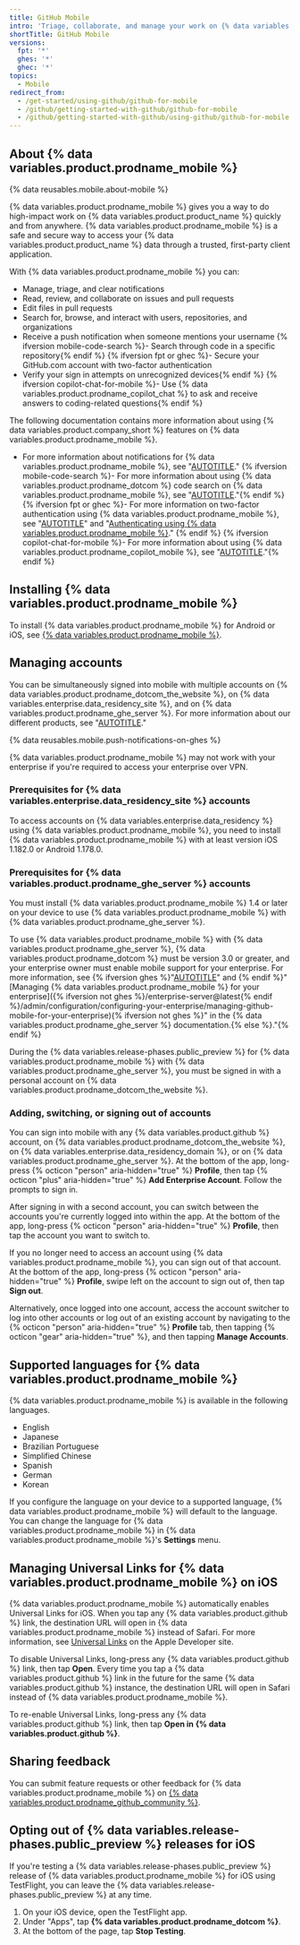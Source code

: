 ```yaml
---
title: GitHub Mobile
intro: 'Triage, collaborate, and manage your work on {% data variables.product.product_name %} from your mobile device.'
shortTitle: GitHub Mobile
versions:
  fpt: '*'
  ghes: '*'
  ghec: '*'
topics:
  - Mobile
redirect_from:
  - /get-started/using-github/github-for-mobile
  - /github/getting-started-with-github/github-for-mobile
  - /github/getting-started-with-github/using-github/github-for-mobile
---
```


## About {% data variables.product.prodname_mobile %}

{% data reusables.mobile.about-mobile %}

{% data variables.product.prodname_mobile %} gives you a way to do high-impact work on {% data variables.product.product_name %} quickly and from anywhere. {% data variables.product.prodname_mobile %} is a safe and secure way to access your {% data variables.product.product_name %} data through a trusted, first-party client application.

With {% data variables.product.prodname_mobile %} you can:

* Manage, triage, and clear notifications
* Read, review, and collaborate on issues and pull requests
* Edit files in pull requests
* Search for, browse, and interact with users, repositories, and organizations
* Receive a push notification when someone mentions your username
{% ifversion mobile-code-search %}- Search through code in a specific repository{% endif %}
{% ifversion fpt or ghec %}- Secure your GitHub.com account with two-factor authentication
* Verify your sign in attempts on unrecognized devices{% endif %}
{% ifversion copilot-chat-for-mobile %}- Use {% data variables.product.prodname_copilot_chat %} to ask and receive answers to coding-related questions{% endif %}

The following documentation contains more information about using {% data variables.product.company_short %} features on {% data variables.product.prodname_mobile %}.

* For more information about notifications for {% data variables.product.prodname_mobile %}, see "[AUTOTITLE](/account-and-profile/managing-subscriptions-and-notifications-on-github/setting-up-notifications/configuring-notifications#enabling-push-notifications-with-github-mobile)."
{% ifversion mobile-code-search %}- For more information about using {% data variables.product.prodname_dotcom %} code search on {% data variables.product.prodname_mobile %}, see "[AUTOTITLE](/search-github/github-code-search/using-github-code-search#using-github-code-search-on-github-mobile)."{% endif %}
{% ifversion fpt or ghec %}- For more information on two-factor authentication using {% data variables.product.prodname_mobile %}, see "[AUTOTITLE](/authentication/securing-your-account-with-two-factor-authentication-2fa/configuring-two-factor-authentication#configuring-two-factor-authentication-using-github-mobile)" and "[Authenticating using {% data variables.product.prodname_mobile %}](/authentication/securing-your-account-with-two-factor-authentication-2fa/accessing-github-using-two-factor-authentication#verifying-with-github-mobile)." {% endif %}
{% ifversion copilot-chat-for-mobile %}- For more information about using {% data variables.product.prodname_copilot_mobile %}, see "[AUTOTITLE](/copilot/github-copilot-chat/copilot-chat-in-github-mobile/using-github-copilot-chat-in-github-mobile)."{% endif %}

## Installing {% data variables.product.prodname_mobile %}

To install {% data variables.product.prodname_mobile %} for Android or iOS, see [{% data variables.product.prodname_mobile %}](https://github.com/mobile).

## Managing accounts

You can be simultaneously signed into mobile with multiple accounts on {% data variables.product.prodname_dotcom_the_website %}, on {% data variables.enterprise.data_residency_site %}, and on {% data variables.product.prodname_ghe_server %}. For more information about our different products, see "[AUTOTITLE](/get-started/learning-about-github/githubs-plans)."

{% data reusables.mobile.push-notifications-on-ghes %}

{% data variables.product.prodname_mobile %} may not work with your enterprise if you're required to access your enterprise over VPN.

### Prerequisites for {% data variables.enterprise.data_residency_site %} accounts

To access accounts on {% data variables.enterprise.data_residency %} using {% data variables.product.prodname_mobile %}, you need to install {% data variables.product.prodname_mobile %} with at least version iOS 1.182.0 or Android 1.178.0.

### Prerequisites for {% data variables.product.prodname_ghe_server %} accounts

You must install {% data variables.product.prodname_mobile %} 1.4 or later on your device to use {% data variables.product.prodname_mobile %} with {% data variables.product.prodname_ghe_server %}.

To use {% data variables.product.prodname_mobile %} with {% data variables.product.prodname_ghe_server %}, {% data variables.product.prodname_dotcom %} must be version 3.0 or greater, and your enterprise owner must enable mobile support for your enterprise. For more information, see {% ifversion ghes %}"[AUTOTITLE](/admin/release-notes)" and {% endif %}"[Managing {% data variables.product.prodname_mobile %} for your enterprise]({% ifversion not ghes %}/enterprise-server@latest{% endif %}/admin/configuration/configuring-your-enterprise/managing-github-mobile-for-your-enterprise){% ifversion not ghes %}" in the {% data variables.product.prodname_ghe_server %} documentation.{% else %}."{% endif %}

During the {% data variables.release-phases.public_preview %} for {% data variables.product.prodname_mobile %} with {% data variables.product.prodname_ghe_server %}, you must be signed in with a personal account on {% data variables.product.prodname_dotcom_the_website %}.

### Adding, switching, or signing out of accounts

You can sign into mobile with any {% data variables.product.github %} account, on {% data variables.product.prodname_dotcom_the_website %}, on {% data variables.enterprise.data_residency_domain %}, or on {% data variables.product.prodname_ghe_server %}. At the bottom of the app, long-press {% octicon "person" aria-hidden="true" %} **Profile**, then tap {% octicon "plus" aria-hidden="true" %} **Add Enterprise Account**. Follow the prompts to sign in.

After signing in with a second account, you can switch between the accounts you're currently logged into within the app. At the bottom of the app, long-press {% octicon "person" aria-hidden="true" %} **Profile**, then tap the account you want to switch to.

If you no longer need to access an account using {% data variables.product.prodname_mobile %}, you can sign out of that account. At the bottom of the app, long-press {% octicon "person" aria-hidden="true" %} **Profile**, swipe left on the account to sign out of, then tap **Sign out**.

Alternatively, once logged into one account, access the account switcher to log into other accounts or log out of an existing account by navigating to the {% octicon "person" aria-hidden="true" %} **Profile** tab, then tapping {% octicon "gear" aria-hidden="true" %}, and then tapping **Manage Accounts**.

## Supported languages for {% data variables.product.prodname_mobile %}

{% data variables.product.prodname_mobile %} is available in the following languages.

* English
* Japanese
* Brazilian Portuguese
* Simplified Chinese
* Spanish
* German
* Korean

If you configure the language on your device to a supported language, {% data variables.product.prodname_mobile %} will default to the language. You can change the language for {% data variables.product.prodname_mobile %} in {% data variables.product.prodname_mobile %}'s **Settings** menu.

## Managing Universal Links for {% data variables.product.prodname_mobile %} on iOS

{% data variables.product.prodname_mobile %} automatically enables Universal Links for iOS. When you tap any {% data variables.product.github %} link, the destination URL will open in {% data variables.product.prodname_mobile %} instead of Safari. For more information, see [Universal Links](https://developer.apple.com/ios/universal-links/) on the Apple Developer site.

To disable Universal Links, long-press any {% data variables.product.github %} link, then tap **Open**. Every time you tap a {% data variables.product.github %} link in the future for the same {% data variables.product.github %} instance, the destination URL will open in Safari instead of {% data variables.product.prodname_mobile %}.

To re-enable Universal Links, long-press any {% data variables.product.github %} link, then tap **Open in {% data variables.product.github %}**.

## Sharing feedback

You can submit feature requests or other feedback for {% data variables.product.prodname_mobile %} on [{% data variables.product.prodname_github_community %}](https://github.com/orgs/community/discussions/categories/mobile).

## Opting out of {% data variables.release-phases.public_preview %} releases for iOS

If you're testing a {% data variables.release-phases.public_preview %} release of {% data variables.product.prodname_mobile %} for iOS using TestFlight, you can leave the {% data variables.release-phases.public_preview %} at any time.

1. On your iOS device, open the TestFlight app.
1. Under "Apps", tap **{% data variables.product.prodname_dotcom %}**.
1. At the bottom of the page, tap **Stop Testing**.
